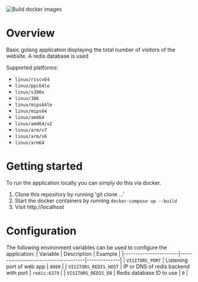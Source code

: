 ![Build docker images](https://github.com/clowa/visitors/actions/workflows/docker-buildx.yml/badge.svg)

# Overview

Basic golang application displaying the total number of visitors of the website. A redis database is used

Supported platforms:

- `linux/riscv64`
- `linux/ppc64le`
- `linux/s390x`
- `linux/386`
- `linux/mips64le`
- `linux/mips64`
- `linux/amd64`
- `linux/amd64/v2`
- `linux/arm/v7`
- `linux/arm/v6`
- `linux/arm64`

# Getting started

To run the application locally you can simply do this via docker.

1. Clone this repository by running 'git clone ...'
2. Start the docker containers by running `docker-compose up --build`
3. Visit http://localhost

# Configuration

The following environment variables can be used to configure the application:
| Variable | Description | Example |
|-----------------------|--------------------------------------|--------------|
| `VISITORS_PORT` | Listening port of web app | `8080` |
| `VISITORS_REDIS_HOST` | IP or DNS of redis backend with port | `redis:6379` |
| `VISITORS_REDIS_DB` | Redis database ID to use | `0` |

